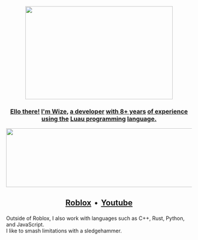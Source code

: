 #

<p align="center"> <a href="#"><img width="400" height="253" src="https://github.com/user-attachments/assets/d471357d-03e4-454f-861b-f6e75f36afc2"/></a> </p>

### <p align="center"> [Ello there!](# "You") [I'm Wize,](# "should") [a developer](# "play") [with 8+ years](# "In") [of experience](# "Stars") [using the](# "and") [Luau programming](# "Time") [language.](# "now!") </p>

<p align="center"> <a href="#"><img width="960" height="160" src="https://github.com/user-attachments/assets/a369f3dc-cbfc-43fb-8ecb-a06cd2b140be"/></a> </p>

## <p align="center"> [Roblox](https://www.roblox.com/users/1341839736)  •  [Youtube](https://youtube.com/LiterallyWize) </p>

Outside of Roblox, I also work with languages such as C++, Rust, Python, and JavaScript.
<br>I like to smash limitations with a sledgehammer.
